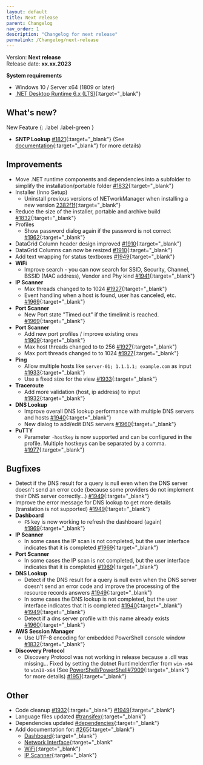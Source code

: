 ```yaml
---
layout: default
title: Next release
parent: Changelog
nav_order: 1
description: "Changelog for next release"
permalink: /Changelog/next-release
---
```


Version: **Next release** <br />
Release date: **xx.xx.2023**

**System requirements**

- Windows 10 / Server x64 (1809 or later)
- [.NET Desktop Runtime 6.x (LTS)](https://dotnet.microsoft.com/download/dotnet/6.0){:target="\_blank"}

## What's new?

New Feature
{: .label .label-green }

- **SNTP Lookup** [#1821](https://github.com/BornToBeRoot/NETworkManager/pull/1821){:target="\_blank"} (See [documentation](https://borntoberoot.net/NETworkManager/Documentation/Application/SNTPLookup){:target="\_blank"} for more details)

## Improvements

- Move .NET runtime components and dependencies into a subfolder to simplify the installation/portable folder [#1832](https://github.com/BornToBeRoot/NETworkManager/pull/1832){:target="\_blank"}
- Installer (Inno Setup)
  - Uninstall previous versions of NETworkManager when installing a new version [2382f1f](https://github.com/BornToBeRoot/NETworkManager/commit/2382f1fc5e95d7165f56cb7f42c27e1e281abbf2){:target="\_blank"}
- Reduce the size of the installer, portable and archive build [#1832](https://github.com/BornToBeRoot/NETworkManager/pull/1832){:target="\_blank"}
- Profiles
  - Show password dialog again if the password is not correct [#1962](https://github.com/BornToBeRoot/NETworkManager/pull/1962){:target="\_blank"}
- DataGrid Column header design improved [#1910](https://github.com/BornToBeRoot/NETworkManager/pull/1910){:target="\_blank"}
- DataGrid Columns can now be resized [#1910](https://github.com/BornToBeRoot/NETworkManager/pull/1910){:target="\_blank"}
- Add text wrapping for status textboxes [#1949](https://github.com/BornToBeRoot/NETworkManager/pull/1940){:target="\_blank"}
- **WiFi**
  - Improve search - you can now search for SSID, Security, Channel, BSSID (MAC address), Vendor and Phy kind [#1941](https://github.com/BornToBeRoot/NETworkManager/pull/1941){:target="\_blank"}
- **IP Scanner**
  - Max threads changed to to 1024 [#1927](https://github.com/BornToBeRoot/NETworkManager/pull/1927){:target="\_blank"}
  - Event handling when a host is found, user has canceled, etc. [#1969](https://github.com/BornToBeRoot/NETworkManager/pull/1969){:target="\_blank"}
- **Port Scanner**
  - New Port state "Timed out" if the timelimit is reached. [#1969](https://github.com/BornToBeRoot/NETworkManager/pull/1969){:target="\_blank"}
- **Port Scanner**
  - Add new port profiles / improve existing ones [#1909](https://github.com/BornToBeRoot/NETworkManager/pull/1909){:target="\_blank"}
  - Max host threads changed to to 256 [#1927](https://github.com/BornToBeRoot/NETworkManager/pull/1927){:target="\_blank"}
  - Max port threads changed to to 1024 [#1927](https://github.com/BornToBeRoot/NETworkManager/pull/1927){:target="\_blank"}
- **Ping**
  - Allow multiple hosts like `server-01; 1.1.1.1; example.com` as input [#1933](https://github.com/BornToBeRoot/NETworkManager/pull/1933){:target="\_blank"}
  - Use a fixed size for the view [#1933](https://github.com/BornToBeRoot/NETworkManager/pull/1933){:target="\_blank"}
- **Traceroute**
  - Add more validation (host, ip address) to input [#1932](https://github.com/BornToBeRoot/NETworkManager/pull/1932){:target="\_blank"}
- **DNS Lookup**
  - Improve overall DNS lookup performance with multiple DNS servers and hosts [#1940](https://github.com/BornToBeRoot/NETworkManager/pull/1940){:target="\_blank"}
  - New dialog to add/edit DNS servers [#1960](https://github.com/BornToBeRoot/NETworkManager/pull/1960){:target="\_blank"}
- **PuTTY**
  - Parameter `-hostkey` is now supported and can be configured in the profile. Multiple hostkeys can be separated by a comma. [#1977](https://github.com/BornToBeRoot/NETworkManager/pull/1977){:target="\_blank"}

## Bugfixes

- Detect if the DNS result for a query is null even when the DNS server doesn't send an error code (because some providers do not implement their DNS server correctly...) [#1949](https://github.com/BornToBeRoot/NETworkManager/pull/1949){:target="\_blank"}
- Improve the error message for DNS lookup to get more details (translation is not supported) [#1949](https://github.com/BornToBeRoot/NETworkManager/pull/1949){:target="\_blank"}
- **Dashboard**
  - `F5` key is now working to refresh the dashboard (again) [#1969](https://github.com/BornToBeRoot/NETworkManager/pull/1969){:target="\_blank"}
- **IP Scanner**
  - In some cases the IP scan is not completed, but the user interface indicates that it is completed [#1969](https://github.com/BornToBeRoot/NETworkManager/pull/1969){:target="\_blank"}
- **Port Scanner**
  - In some cases the IP scan is not completed, but the user interface indicates that it is completed [#1969](https://github.com/BornToBeRoot/NETworkManager/pull/1969){:target="\_blank"}
- **DNS Lookup**
  - Detect if the DNS result for a query is null even when the DNS server doesn't send an error code and improve the processing of the resource records answers [#1949](https://github.com/BornToBeRoot/NETworkManager/pull/1949){:target="\_blank"}
  - In some cases the DNS lookup is not completed, but the user interface indicates that it is completed [#1940](https://github.com/BornToBeRoot/NETworkManager/pull/1940){:target="\_blank"} [#1949](https://github.com/BornToBeRoot/NETworkManager/pull/1949){:target="\_blank"}
  - Detect if a dns server profile with this name already exists [#1960](https://github.com/BornToBeRoot/NETworkManager/pull/1960){:target="\_blank"}
- **AWS Session Manager**
  - Use UTF-8 encoding for embedded PowerShell console window [#1832](https://github.com/BornToBeRoot/NETworkManager/pull/1832){:target="\_blank"}
- **Discovery Protocol**
  - Discovery Protocol was not working in release because a .dll was missing... Fixed by setting the dotnet RuntimeIdentfier from `win-x64` to `win10-x64` (See [PowerShell/PowerShell#7909](https://github.com/PowerShell/PowerShell/issues/7909){:target="\_blank"} for more details) [#1951](https://github.com/BornToBeRoot/NETworkManager/pull/1951){:target="\_blank"}

## Other

- Code cleanup [#1932](https://github.com/BornToBeRoot/NETworkManager/pull/1932){:target="\_blank"} [#1949](https://github.com/BornToBeRoot/NETworkManager/pull/1940){:target="\_blank"}
- Language files updated [#transifex](https://github.com/BornToBeRoot/NETworkManager/pulls?q=author%3Aapp%2Ftransifex-integration){:target="\_blank"}
- Dependencies updated [#dependencies](https://github.com/BornToBeRoot/NETworkManager/pulls?q=author%3Aapp%2Fdependabot){:target="\_blank"}
- Add documentation for: [#265](https://github.com/BornToBeRoot/NETworkManager/pull/265){:target="\_blank"}
  - [Dashboard](https://borntoberoot.net/NETworkManager/Documentation/Application/Dashboard){:target="\_blank"}
  - [Network Interface](https://borntoberoot.net/NETworkManager/Documentation/Application/NetworkInterface){:target="\_blank"
  - [WiFi](https://borntoberoot.net/NETworkManager/Documentation/Application/WiFi){:target="\_blank"}
  - [IP Scanner](https://borntoberoot.net/NETworkManager/Documentation/Application/IPScanner){:target="\_blank"}
